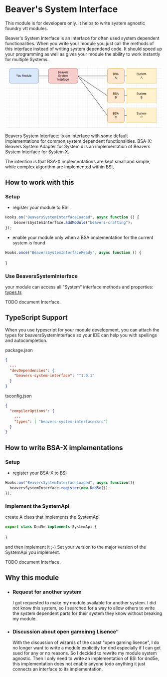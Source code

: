 # Beaver's System Interface
This module is for developers only. It helps to write system agnostic foundry vtt modules.

Beaver's System Interface is an interface for often used system dependent functionalities.
When you write your module you just call the methods of this interface instead of writing system dependend code.
It should speed up your programming as well as gives your module the ability to work instantly for multiple Systems.

![img.png](pictures/img.png)

Beavers System Interface: Is an interface with some default implementations for common system dependent functionalities.
BSA-X: Beavers System Adapter for System x is an implementation of Beavers System Interface for System X.

The intention is that BSA-X implementations are kept small and simple, while complex algorithm are implemented within
BSI,

## How to work with this
### Setup
- register your module to BSI

````javascript
Hooks.on("BeaversSystemInterfaceLoaded", async function () {
    beaversSystemInterface.addModule("beavers-crafting");
});
````
- enable your module only when a BSA implementation for the current system is found

````javascript
Hooks.once("BeaversSystemInterfaceReady", async function () {

}
````
### Use BeaversSystemInterface

your module can access all "System" interface methods and properties:
[types.ts](https://github.com/AngryBeaver/beavers-system-interface/blob/main/src/types.ts)

TODO document Interface.

## TypeScript Support

When you use typescript for your module development,
you can attach the types for beaversSystemInterface so your IDE can help you with spellings and autocompletion.

package.json
````json
{
  ...
  "devDependencies": {
    "beavers-system-interface": "^1.0.1"
  }
}
````
tsconfig.json
````json
{
  "compilerOptions": {
    ...
    "types": [ "beavers-system-interface/src"]
  }
}
````
## How to write BSA-X implementations
### Setup
- register your BSA-X to BSI
````javascript
Hooks.on("BeaversSystemInterfaceLoaded", async function(){
  beaversSystemInterface.register(new Dnd5e());
});
````
### Implement the SystemApi
create A class that implements the SystemApi
````typescript
export class Dnd5e implements SystemApi {
  
}
````
and then implement it ;-)
Set your version to the major version of the SystemApi you implement.

TODO document Interface.

## Why this module

- ### Request for another system
  I got requested to make my module available for another system.
  I did not know this system, so I searched for a way to allow others to write the system dependent parts for their
  system they know
  without breaking my module.
- ### Discussion about open gameinng Lisence"
  With the discussion of wizards of the coast "open gaming lisence", I do no longer want to write a module explicitly
  for dnd
  especially if I can get sued for any or no reasons. So I decided to rewrite my module system agnostic. Then I only
  need to write an implementation of BSI for dnd5e, this implementation does not enable anyone todo anything it just
  connects an interface to its implementation.


